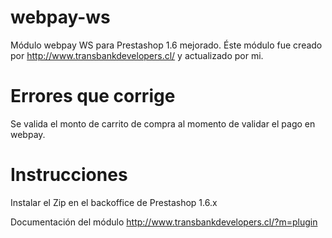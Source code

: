 # webpay-ws
Módulo webpay WS para Prestashop 1.6 mejorado. Éste módulo fue creado por http://www.transbankdevelopers.cl/ y actualizado por mi.

# Errores que corrige
Se valida el monto de carrito de compra al momento de validar el pago en webpay.

# Instrucciones
Instalar el Zip en el backoffice de Prestashop 1.6.x

Documentación del módulo http://www.transbankdevelopers.cl/?m=plugin
